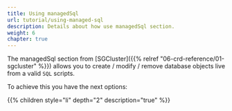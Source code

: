 ```yaml
---
title: Using managedSql
url: tutorial/using-managed-sql
description: Details about how use managedSql section.
weight: 6
chapter: true
---
```


The managedSql section from [SGCluster]({{% relref "06-crd-reference/01-sgcluster" %}}) allows you to create / modify / remove database objects live from a valid `SQL` scripts.

To achieve this you have the next options:

{{% children style="li" depth="2" description="true" %}}